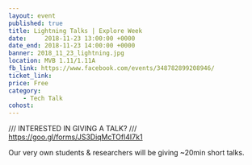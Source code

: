 ```yaml
---
layout: event
published: true
title: Lightning Talks | Explore Week
date:     2018-11-23 13:00:00 +0000
date_end: 2018-11-23 14:00:00 +0000
banner: 2018_11_23_lightning.jpg
location: MVB 1.11/1.11A
fb_link: https://www.facebook.com/events/348782899208946/
ticket_link:
price: Free
category:
    - Tech Talk
cohost:
---
```


/// INTERESTED IN GIVING A TALK? ///
https://goo.gl/forms/JS3DiqMcTOfl4I7k1

Our very own students & researchers will be giving ~20min short talks.
